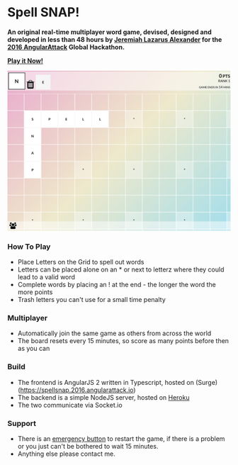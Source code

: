 # Spell SNAP!

**An original real-time multiplayer word game, devised, designed and developed in less than 48 hours by [Jeremiah Lazarus Alexander](https://github.com/jeremiahalex) for the [2016 AngularAttack](https://www.angularattack.com) Global Hackathon.**

**[Play it Now!](https://spellsnap.2016.angularattack.io)**

![Spell Snap Screenshot](img/spell-snap.jpg)

### How To Play

* Place Letters on the Grid to spell out words 
* Letters can be placed alone on an * or next to letterz where they could lead to a valid word
* Complete words by placing an ! at the end - the longer the word the more points
* Trash letters you can't use for a small time penalty

### Multiplayer

* Automatically join the same game as others from across the world
* The board resets every 15 minutes, so score as many points before then as you can

### Build

* The frontend is AngularJS 2 written in Typescript, hosted on (Surge)(https://spellsnap.2016.angularattack.io)
* The backend is a simple NodeJS server, hosted on [Heroku](https://spellsnap.herokuapp.com)
* The two communicate via Socket.io

### Support 
* There is an [emergency button](https://spellsnap.herokuapp.com) to restart the game, if there is a problem or you just can't be bothered to wait 15 minutes. 
* Anything else please contact me.
